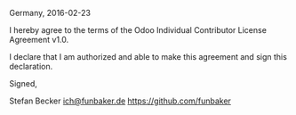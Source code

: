 Germany, 2016-02-23

I hereby agree to the terms of the Odoo Individual Contributor License
Agreement v1.0.

I declare that I am authorized and able to make this agreement and sign this
declaration.

Signed,

Stefan Becker ich@funbaker.de https://github.com/funbaker

